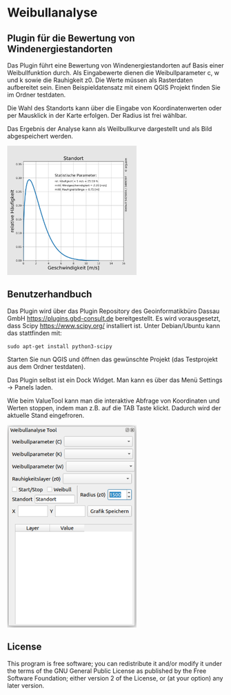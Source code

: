Weibullanalyse
==============

Plugin für die Bewertung von Windenergiestandorten
--------------------------------------------------

Das Plugin führt eine Bewertung von Windenergiestandorten auf Basis einer Weibullfunktion durch. Als Eingabewerte dienen die Weibullparameter c, w und k sowie die Rauhigkeit z0. Die Werte müssen als Rasterdaten aufbereitet sein. Einen Beispieldatensatz mit einem QGIS Projekt finden Sie im Ordner testdaten. 

Die Wahl des Standorts kann über die Eingabe von Koordinatenwerten oder per Mausklick in der Karte erfolgen. Der Radius ist frei wählbar.

Das Ergebnis der Analyse kann als Weilbullkurve dargestellt und als Bild abgespeichert werden.

<img src="/images/weibull_result.png" width="300">


Benutzerhandbuch
----------------

Das Plugin wird über das Plugin Repository des Geoinformatikbüro Dassau GmbH https://plugins.gbd-consult.de bereitgestellt. Es wird vorausgesetzt, dass Scipy https://www.scipy.org/ installiert ist. Unter Debian/Ubuntu kann das stattfinden mit:

    sudo apt-get install python3-scipy

Starten Sie nun QGIS und öffnen das gewünschte Projekt (das Testprojekt aus dem Ordner testdaten).

Das Plugin selbst ist ein Dock Widget. Man kann es über das Menü Settings -> Panels laden.

Wie beim ValueTool kann man die interaktive Abfrage von Koordinaten und Werten stoppen, indem man z.B. auf die TAB Taste klickt. Dadurch wird der aktuelle Stand eingefroren.

<img src="/images/weibull_blank.png" width="300">

## License

This program is free software; you can redistribute it and/or modify it under the terms of the
GNU General Public License as published by the Free Software Foundation; either version 2 of the
License, or (at your option) any later version.

